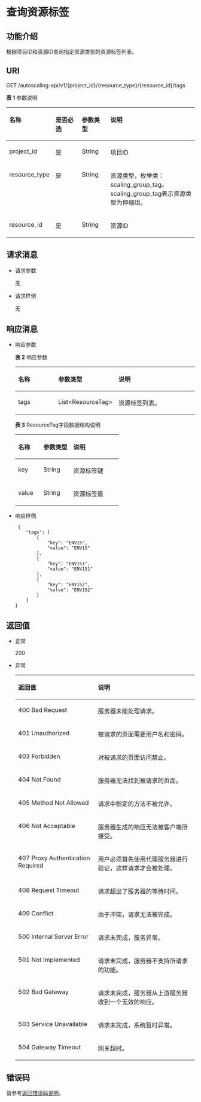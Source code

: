 # 查询资源标签<a name="ZH-CN_TOPIC_0066763618"></a>

## 功能介绍<a name="section29924782114441"></a>

根据项目ID和资源ID查询指定资源类型的资源标签列表。

## URI<a name="section4785746114441"></a>

GET /autoscaling-api/v1/\{project\_id\}/\{resource\_type\}/\{resource\_id\}/tags

**表 1**  参数说明

<a name="table50145657114441"></a>
<table><thead align="left"><tr id="row58197975114441"><th class="cellrowborder" valign="top" width="23.46765323467653%" id="mcps1.2.5.1.1"><p id="p16415567114441"><a name="p16415567114441"></a><a name="p16415567114441"></a>名称</p>
</th>
<th class="cellrowborder" valign="top" width="14.288571142885711%" id="mcps1.2.5.1.2"><p id="p54592535114441"><a name="p54592535114441"></a><a name="p54592535114441"></a>是否必选</p>
</th>
<th class="cellrowborder" valign="top" width="15.308469153084694%" id="mcps1.2.5.1.3"><p id="p59919191114441"><a name="p59919191114441"></a><a name="p59919191114441"></a>参数类型</p>
</th>
<th class="cellrowborder" valign="top" width="46.93530646935306%" id="mcps1.2.5.1.4"><p id="p21616312114441"><a name="p21616312114441"></a><a name="p21616312114441"></a>说明</p>
</th>
</tr>
</thead>
<tbody><tr id="row6090849114441"><td class="cellrowborder" valign="top" width="23.46765323467653%" headers="mcps1.2.5.1.1 "><p id="p23596795114441"><a name="p23596795114441"></a><a name="p23596795114441"></a>project_id</p>
</td>
<td class="cellrowborder" valign="top" width="14.288571142885711%" headers="mcps1.2.5.1.2 "><p id="p32292270114441"><a name="p32292270114441"></a><a name="p32292270114441"></a>是</p>
</td>
<td class="cellrowborder" valign="top" width="15.308469153084694%" headers="mcps1.2.5.1.3 "><p id="p65537057114441"><a name="p65537057114441"></a><a name="p65537057114441"></a>String</p>
</td>
<td class="cellrowborder" valign="top" width="46.93530646935306%" headers="mcps1.2.5.1.4 "><p id="p36520930"><a name="p36520930"></a><a name="p36520930"></a>项目ID</p>
</td>
</tr>
<tr id="row62112352114441"><td class="cellrowborder" valign="top" width="23.46765323467653%" headers="mcps1.2.5.1.1 "><p id="p65044652114441"><a name="p65044652114441"></a><a name="p65044652114441"></a>resource_type</p>
</td>
<td class="cellrowborder" valign="top" width="14.288571142885711%" headers="mcps1.2.5.1.2 "><p id="p34125427114441"><a name="p34125427114441"></a><a name="p34125427114441"></a>是</p>
</td>
<td class="cellrowborder" valign="top" width="15.308469153084694%" headers="mcps1.2.5.1.3 "><p id="p12696223114441"><a name="p12696223114441"></a><a name="p12696223114441"></a>String</p>
</td>
<td class="cellrowborder" valign="top" width="46.93530646935306%" headers="mcps1.2.5.1.4 "><p id="p3853649692739"><a name="p3853649692739"></a><a name="p3853649692739"></a>资源类型，枚举类：scaling_group_tag。scaling_group_tag表示资源类型为伸缩组。</p>
</td>
</tr>
<tr id="row61632861114441"><td class="cellrowborder" valign="top" width="23.46765323467653%" headers="mcps1.2.5.1.1 "><p id="p26205811114441"><a name="p26205811114441"></a><a name="p26205811114441"></a>resource_id</p>
</td>
<td class="cellrowborder" valign="top" width="14.288571142885711%" headers="mcps1.2.5.1.2 "><p id="p42295946114441"><a name="p42295946114441"></a><a name="p42295946114441"></a>是</p>
</td>
<td class="cellrowborder" valign="top" width="15.308469153084694%" headers="mcps1.2.5.1.3 "><p id="p3419593114441"><a name="p3419593114441"></a><a name="p3419593114441"></a>String</p>
</td>
<td class="cellrowborder" valign="top" width="46.93530646935306%" headers="mcps1.2.5.1.4 "><p id="p8551641114441"><a name="p8551641114441"></a><a name="p8551641114441"></a>资源ID</p>
</td>
</tr>
</tbody>
</table>

## 请求消息<a name="section21594338114441"></a>

-   请求参数

    无

-   请求样例

    无


## 响应消息<a name="section38798307114441"></a>

-   响应参数

    **表 2**  响应参数

    <a name="table11772112114441"></a>
    <table><thead align="left"><tr id="row26751727114441"><th class="cellrowborder" valign="top" width="24.242424242424242%" id="mcps1.2.4.1.1"><p id="p19406274114441"><a name="p19406274114441"></a><a name="p19406274114441"></a>名称</p>
    </th>
    <th class="cellrowborder" valign="top" width="26.262626262626267%" id="mcps1.2.4.1.2"><p id="p28404370114441"><a name="p28404370114441"></a><a name="p28404370114441"></a>参数类型</p>
    </th>
    <th class="cellrowborder" valign="top" width="49.494949494949495%" id="mcps1.2.4.1.3"><p id="p19052614114441"><a name="p19052614114441"></a><a name="p19052614114441"></a>说明</p>
    </th>
    </tr>
    </thead>
    <tbody><tr id="row66866759114441"><td class="cellrowborder" valign="top" width="24.242424242424242%" headers="mcps1.2.4.1.1 "><p id="p47498364114441"><a name="p47498364114441"></a><a name="p47498364114441"></a>tags</p>
    </td>
    <td class="cellrowborder" valign="top" width="26.262626262626267%" headers="mcps1.2.4.1.2 "><p id="p22162253114441"><a name="p22162253114441"></a><a name="p22162253114441"></a>List&lt;ResourceTag&gt;</p>
    </td>
    <td class="cellrowborder" valign="top" width="49.494949494949495%" headers="mcps1.2.4.1.3 "><p id="p50312100114441"><a name="p50312100114441"></a><a name="p50312100114441"></a>资源标签列表。</p>
    </td>
    </tr>
    </tbody>
    </table>

    **表 3**  ResourceTag字段数据结构说明

    <a name="table64069331114716"></a>
    <table><thead align="left"><tr id="row5644334114716"><th class="cellrowborder" valign="top" width="24.36%" id="mcps1.2.4.1.1"><p id="p54537872114716"><a name="p54537872114716"></a><a name="p54537872114716"></a>名称</p>
    </th>
    <th class="cellrowborder" valign="top" width="28.89%" id="mcps1.2.4.1.2"><p id="p65628731114716"><a name="p65628731114716"></a><a name="p65628731114716"></a>参数类型</p>
    </th>
    <th class="cellrowborder" valign="top" width="46.75%" id="mcps1.2.4.1.3"><p id="p14326995114716"><a name="p14326995114716"></a><a name="p14326995114716"></a>说明</p>
    </th>
    </tr>
    </thead>
    <tbody><tr id="row19635960114716"><td class="cellrowborder" valign="top" width="24.36%" headers="mcps1.2.4.1.1 "><p id="p1282573185716"><a name="p1282573185716"></a><a name="p1282573185716"></a>key</p>
    </td>
    <td class="cellrowborder" valign="top" width="28.89%" headers="mcps1.2.4.1.2 "><p id="p982511316573"><a name="p982511316573"></a><a name="p982511316573"></a>String</p>
    </td>
    <td class="cellrowborder" valign="top" width="46.75%" headers="mcps1.2.4.1.3 "><p id="p168251231185711"><a name="p168251231185711"></a><a name="p168251231185711"></a>资源标签键</p>
    </td>
    </tr>
    <tr id="row33928679114716"><td class="cellrowborder" valign="top" width="24.36%" headers="mcps1.2.4.1.1 "><p id="p1882573110576"><a name="p1882573110576"></a><a name="p1882573110576"></a>value</p>
    </td>
    <td class="cellrowborder" valign="top" width="28.89%" headers="mcps1.2.4.1.2 "><p id="p482583120570"><a name="p482583120570"></a><a name="p482583120570"></a>String</p>
    </td>
    <td class="cellrowborder" valign="top" width="46.75%" headers="mcps1.2.4.1.3 "><p id="p1882573111573"><a name="p1882573111573"></a><a name="p1882573111573"></a>资源标签值</p>
    </td>
    </tr>
    </tbody>
    </table>


-   响应样例

    ```
     {
        "tags": [
            {
                "key": "ENV15",
                "value": "ENV15"
            },
            {
                "key": "ENV151",
                "value": "ENV151"
            },
            {
                "key": "ENV152",
                "value": "ENV152"
            }
        ]
    } 
    ```


## 返回值<a name="section18464239114441"></a>

-   正常

    200

-   异常

    <a name="table63160750114441"></a>
    <table><thead align="left"><tr id="row4049738114441"><th class="cellrowborder" valign="top" width="44.440000000000005%" id="mcps1.1.3.1.1"><p id="p59593393114441"><a name="p59593393114441"></a><a name="p59593393114441"></a>返回值</p>
    </th>
    <th class="cellrowborder" valign="top" width="55.559999999999995%" id="mcps1.1.3.1.2"><p id="p62335491114441"><a name="p62335491114441"></a><a name="p62335491114441"></a>说明</p>
    </th>
    </tr>
    </thead>
    <tbody><tr id="row16010026114441"><td class="cellrowborder" valign="top" width="44.440000000000005%" headers="mcps1.1.3.1.1 "><p id="p21743758114441"><a name="p21743758114441"></a><a name="p21743758114441"></a>400 Bad Request</p>
    </td>
    <td class="cellrowborder" valign="top" width="55.559999999999995%" headers="mcps1.1.3.1.2 "><p id="p16413974114441"><a name="p16413974114441"></a><a name="p16413974114441"></a>服务器未能处理请求。</p>
    </td>
    </tr>
    <tr id="row13508043114441"><td class="cellrowborder" valign="top" width="44.440000000000005%" headers="mcps1.1.3.1.1 "><p id="p20409733114441"><a name="p20409733114441"></a><a name="p20409733114441"></a>401 Unauthorized</p>
    </td>
    <td class="cellrowborder" valign="top" width="55.559999999999995%" headers="mcps1.1.3.1.2 "><p id="p42575704114441"><a name="p42575704114441"></a><a name="p42575704114441"></a>被请求的页面需要用户名和密码。</p>
    </td>
    </tr>
    <tr id="row47637018114441"><td class="cellrowborder" valign="top" width="44.440000000000005%" headers="mcps1.1.3.1.1 "><p id="p33393220114441"><a name="p33393220114441"></a><a name="p33393220114441"></a>403 Forbidden</p>
    </td>
    <td class="cellrowborder" valign="top" width="55.559999999999995%" headers="mcps1.1.3.1.2 "><p id="p20496282114441"><a name="p20496282114441"></a><a name="p20496282114441"></a>对被请求的页面访问禁止。</p>
    </td>
    </tr>
    <tr id="row50248818114441"><td class="cellrowborder" valign="top" width="44.440000000000005%" headers="mcps1.1.3.1.1 "><p id="p43622454114441"><a name="p43622454114441"></a><a name="p43622454114441"></a>404 Not Found</p>
    </td>
    <td class="cellrowborder" valign="top" width="55.559999999999995%" headers="mcps1.1.3.1.2 "><p id="p43757915114441"><a name="p43757915114441"></a><a name="p43757915114441"></a>服务器无法找到被请求的页面。</p>
    </td>
    </tr>
    <tr id="row58276921114441"><td class="cellrowborder" valign="top" width="44.440000000000005%" headers="mcps1.1.3.1.1 "><p id="p22810194114441"><a name="p22810194114441"></a><a name="p22810194114441"></a>405 Method Not Allowed</p>
    </td>
    <td class="cellrowborder" valign="top" width="55.559999999999995%" headers="mcps1.1.3.1.2 "><p id="p35686431114441"><a name="p35686431114441"></a><a name="p35686431114441"></a>请求中指定的方法不被允许。</p>
    </td>
    </tr>
    <tr id="row52742429114441"><td class="cellrowborder" valign="top" width="44.440000000000005%" headers="mcps1.1.3.1.1 "><p id="p44278356114441"><a name="p44278356114441"></a><a name="p44278356114441"></a>406 Not Acceptable</p>
    </td>
    <td class="cellrowborder" valign="top" width="55.559999999999995%" headers="mcps1.1.3.1.2 "><p id="p29777075114441"><a name="p29777075114441"></a><a name="p29777075114441"></a>服务器生成的响应无法被客户端所接受。</p>
    </td>
    </tr>
    <tr id="row66667090114441"><td class="cellrowborder" valign="top" width="44.440000000000005%" headers="mcps1.1.3.1.1 "><p id="p31325185114441"><a name="p31325185114441"></a><a name="p31325185114441"></a>407 Proxy Authentication Required</p>
    </td>
    <td class="cellrowborder" valign="top" width="55.559999999999995%" headers="mcps1.1.3.1.2 "><p id="p54312045114441"><a name="p54312045114441"></a><a name="p54312045114441"></a>用户必须首先使用代理服务器进行验证，这样请求才会被处理。</p>
    </td>
    </tr>
    <tr id="row19046357114441"><td class="cellrowborder" valign="top" width="44.440000000000005%" headers="mcps1.1.3.1.1 "><p id="p66359910114441"><a name="p66359910114441"></a><a name="p66359910114441"></a>408 Request Timeout</p>
    </td>
    <td class="cellrowborder" valign="top" width="55.559999999999995%" headers="mcps1.1.3.1.2 "><p id="p6443624114441"><a name="p6443624114441"></a><a name="p6443624114441"></a>请求超出了服务器的等待时间。</p>
    </td>
    </tr>
    <tr id="row57992618114441"><td class="cellrowborder" valign="top" width="44.440000000000005%" headers="mcps1.1.3.1.1 "><p id="p66890520114441"><a name="p66890520114441"></a><a name="p66890520114441"></a>409 Conflict</p>
    </td>
    <td class="cellrowborder" valign="top" width="55.559999999999995%" headers="mcps1.1.3.1.2 "><p id="p49423050114441"><a name="p49423050114441"></a><a name="p49423050114441"></a>由于冲突，请求无法被完成。</p>
    </td>
    </tr>
    <tr id="row42154273114441"><td class="cellrowborder" valign="top" width="44.440000000000005%" headers="mcps1.1.3.1.1 "><p id="p59052916114441"><a name="p59052916114441"></a><a name="p59052916114441"></a>500 Internal Server Error</p>
    </td>
    <td class="cellrowborder" valign="top" width="55.559999999999995%" headers="mcps1.1.3.1.2 "><p id="p18556929114441"><a name="p18556929114441"></a><a name="p18556929114441"></a>请求未完成，服务异常。</p>
    </td>
    </tr>
    <tr id="row32794636114441"><td class="cellrowborder" valign="top" width="44.440000000000005%" headers="mcps1.1.3.1.1 "><p id="p39119840114441"><a name="p39119840114441"></a><a name="p39119840114441"></a>501 Not Implemented</p>
    </td>
    <td class="cellrowborder" valign="top" width="55.559999999999995%" headers="mcps1.1.3.1.2 "><p id="p14590465114441"><a name="p14590465114441"></a><a name="p14590465114441"></a>请求未完成，服务器不支持所请求的功能。</p>
    </td>
    </tr>
    <tr id="row64205321114441"><td class="cellrowborder" valign="top" width="44.440000000000005%" headers="mcps1.1.3.1.1 "><p id="p33248519114441"><a name="p33248519114441"></a><a name="p33248519114441"></a>502 Bad Gateway</p>
    </td>
    <td class="cellrowborder" valign="top" width="55.559999999999995%" headers="mcps1.1.3.1.2 "><p id="p8775558114441"><a name="p8775558114441"></a><a name="p8775558114441"></a>请求未完成，服务器从上游服务器收到一个无效的响应。</p>
    </td>
    </tr>
    <tr id="row11871166114441"><td class="cellrowborder" valign="top" width="44.440000000000005%" headers="mcps1.1.3.1.1 "><p id="p22040352114441"><a name="p22040352114441"></a><a name="p22040352114441"></a>503 Service Unavailable</p>
    </td>
    <td class="cellrowborder" valign="top" width="55.559999999999995%" headers="mcps1.1.3.1.2 "><p id="p40438103114441"><a name="p40438103114441"></a><a name="p40438103114441"></a>请求未完成，系统暂时异常。</p>
    </td>
    </tr>
    <tr id="row28398614114441"><td class="cellrowborder" valign="top" width="44.440000000000005%" headers="mcps1.1.3.1.1 "><p id="p18586407114441"><a name="p18586407114441"></a><a name="p18586407114441"></a>504 Gateway Timeout</p>
    </td>
    <td class="cellrowborder" valign="top" width="55.559999999999995%" headers="mcps1.1.3.1.2 "><p id="p29104000114441"><a name="p29104000114441"></a><a name="p29104000114441"></a>网关超时。</p>
    </td>
    </tr>
    </tbody>
    </table>


## 错误码<a name="section17669131616110"></a>

请参考[返回错误码说明](返回错误码说明.md)。

